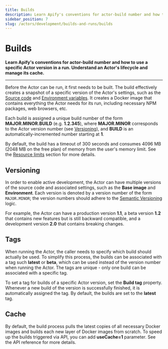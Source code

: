 ```yaml
---
title: Builds
description: Learn Apify's conventions for actor-build number and how to use a specific Actor version in a run. Understand an Actor's lifecycle and manage its cache.
sidebar_position: 7
slug: /actors/development/builds-and-runs/builds
---
```


# Builds

**Learn Apify's conventions for actor-build number and how to use a specific Actor version in a run. Understand an Actor's lifecycle and manage its cache.**

---

Before the Actor can be run, it first needs to be built. The build effectively creates a snapshot of a specific version of the Actor's settings, such as the [Source code](../actor_definition/source_code.md) and [Environment variables](../programming_interface/environment_variables.md). It creates a Docker image that contains everything the Actor needs for its run, including necessary NPM packages, web browsers, etc.

Each build is assigned a unique build number of the form **MAJOR\.MINOR\.BUILD** (e.g. **1\.2\.345**), where **MAJOR\.MINOR** corresponds to the Actor version number (see [Versioning](#versioning)), and **BUILD** is an automatically-incremented number starting at **1**.

By default, the build has a timeout of 300 seconds and consumes 4096 MB (2048 MB on the free plan) of memory from the user's memory limit. See the [Resource limits](../../running/index.md) section for more details.

## Versioning

In order to enable active development, the Actor can have multiple versions of the source code and associated settings, such as the **Base image** and **Environment**. Each version is denoted by a version number of the form `MAJOR.MINOR`; the version numbers should adhere to the [Semantic Versioning](http://semver.org/) logic.

For example, the Actor can have a production version **1.1**, a beta version **1.2** that contains new features but is still backward compatible, and a development version **2.0** that contains breaking changes.

## Tags

When running the Actor, the caller needs to specify which build should actually be used. To simplify this process, the builds can be associated with a tag such **latest** or **beta**, which can be used instead of the version number when running the Actor. The tags are unique - only one build can be associated with a specific tag.

To set a tag for builds of a specific Actor version, set the **Build tag** property. Whenever a new build of the version is successfully finished, it is automatically assigned the tag. By default, the builds are set to the **latest** tag.

## Cache

By default, the build process pulls the latest copies of all necessary Docker images and builds each new layer of Docker images from scratch. To speed up the builds triggered via API, you can add **useCache=1** parameter. See the API reference for more details.
